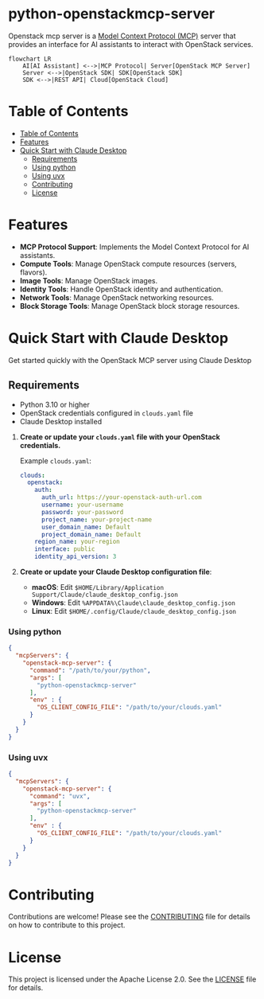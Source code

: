 # python-openstackmcp-server

Openstack mcp server is a [Model Context Protocol (MCP)](https://modelcontextprotocol.io/docs/getting-started/intro) server that provides an interface for AI assistants to interact with OpenStack services.

```mermaid
flowchart LR
    AI[AI Assistant] <-->|MCP Protocol| Server[OpenStack MCP Server]
    Server <-->|OpenStack SDK| SDK[OpenStack SDK]
    SDK <-->|REST API| Cloud[OpenStack Cloud]
```

# Table of Contents
- [Table of Contents](#table-of-contents)
- [Features](#features)
- [Quick Start with Claude Desktop](#quick-start-with-claude-desktop)
  - [Requirements](#requirements)
  - [Using python](#using-python)
  - [Using uvx](#using-uvx)
  - [Contributing](#contributing)
  - [License](#license)

# Features
- **MCP Protocol Support**: Implements the Model Context Protocol for AI assistants.
- **Compute Tools**: Manage OpenStack compute resources (servers, flavors).
- **Image Tools**: Manage OpenStack images.
- **Identity Tools**: Handle OpenStack identity and authentication.
- **Network Tools**: Manage OpenStack networking resources.
- **Block Storage Tools**: Manage OpenStack block storage resources.

# Quick Start with Claude Desktop

Get started quickly with the OpenStack MCP server using Claude Desktop

## Requirements
- Python 3.10 or higher
- OpenStack credentials configured in `clouds.yaml` file
- Claude Desktop installed

1. **Create or update your `clouds.yaml` file with your OpenStack credentials.**
   
   Example `clouds.yaml`:
   ```yaml
   clouds:
     openstack:
       auth:
         auth_url: https://your-openstack-auth-url.com
         username: your-username
         password: your-password
         project_name: your-project-name
         user_domain_name: Default
         project_domain_name: Default
       region_name: your-region
       interface: public
       identity_api_version: 3
   ```

2. **Create or update your Claude Desktop configuration file**:
   - **macOS**: Edit `$HOME/Library/Application Support/Claude/claude_desktop_config.json`
   - **Windows**: Edit `%APPDATA%\Claude\claude_desktop_config.json`
   - **Linux**: Edit `$HOME/.config/Claude/claude_desktop_config.json`
   
### Using python
 
   ```json
   {
     "mcpServers": {
       "openstack-mcp-server": {
         "command": "/path/to/your/python",
         "args": [
           "python-openstackmcp-server"
         ],
         "env" : {
           "OS_CLIENT_CONFIG_FILE": "/path/to/your/clouds.yaml"
         }
       }
     }
   }
   ```

### Using uvx
  
   ```json
   {
     "mcpServers": {
       "openstack-mcp-server": {
         "command": "uvx",
         "args": [
           "python-openstackmcp-server"
         ],
         "env" : {
           "OS_CLIENT_CONFIG_FILE": "/path/to/your/clouds.yaml"
         }
       }
     }
   }
   ```

# Contributing
Contributions are welcome! Please see the [CONTRIBUTING](CONTRIBUTING.rst) file for details on how to contribute to this project.

# License
This project is licensed under the Apache License 2.0. See the [LICENSE](LICENSE) file for details.